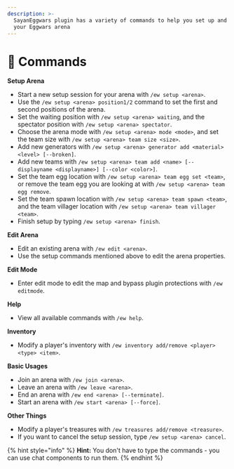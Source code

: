 ```yaml
---
description: >-
  SayanEggwars plugin has a variety of commands to help you set up and manage
  your Eggwars arena
---
```


# 📜 Commands

**Setup Arena**

* Start a new setup session for your arena with `/ew setup <arena>`.
* Use the `/ew setup <arena> position1/2` command to set the first and second positions of the arena.
* Set the waiting position with `/ew setup <arena> waiting`, and the spectator position with `/ew setup <arena> spectator`.
* Choose the arena mode with `/ew setup <arena> mode <mode>`, and set the team size with `/ew setup <arena> team size <size>`.
* Add new generators with `/ew setup <arena> generator add <material> <level> [--broken]`.
* Add new teams with `/ew setup <arena> team add <name> [--displayname <displayname>] [--color <color>]`.
* Set the team egg location with `/ew setup <arena> team egg set <team>`, or remove the team egg you are looking at with `/ew setup <arena> team egg remove`.
* Set the team spawn location with `/ew setup <arena> team spawn <team>`, and the team villager location with `/ew setup <arena> team villager <team>`.
* Finish setup by typing `/ew setup <arena> finish`.

**Edit Arena**

* Edit an existing arena with `/ew edit <arena>`.
* Use the setup commands mentioned above to edit the arena properties.

**Edit Mode**

* Enter edit mode to edit the map and bypass plugin protections with `/ew editmode`.

**Help**

* View all available commands with `/ew help`.

**Inventory**

* Modify a player's inventory with `/ew inventory add/remove <player> <type> <item>`.

**Basic Usages**

* Join an arena with `/ew join <arena>`.
* Leave an arena with `/ew leave <arena>`.
* End an arena with `/ew end <arena> [--terminate]`.
* Start an arena with `/ew start <arena> [--force]`.

**Other Things**

* Modify a player's treasures with `/ew treasures add/remove <treasure>`.
* If you want to cancel the setup session, type `/ew setup <arena> cancel`.

{% hint style="info" %}
**Hint:** You don't have to type the commands - you can use chat components to run them.
{% endhint %}
